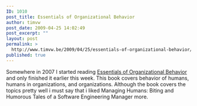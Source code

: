 ```yaml
---
ID: 1010
post_title: Essentials of Organizational Behavior
author: timvw
post_date: 2009-04-25 14:02:49
post_excerpt: ""
layout: post
permalink: >
  http://www.timvw.be/2009/04/25/essentials-of-organizational-behavior/
published: true
---
```

<p>Somewhere in 2007 I started reading <a href="http://www.amazon.com/Essentials-Organizational-Behavior-Stephen-Robbins/dp/0136077617/ref=sr_1_2?ie=UTF8&s=books&qid=1240060292&sr=8-2">Essentials of Organizational Behavior</a> and only finished it earlier this week. This book covers behavior of humans, humans in organizations, and organizations. Although the book covers the topics pretty well i must say that i liked Managing Humans: Biting and Humorous Tales of a Software Engineering Manager more.</p>